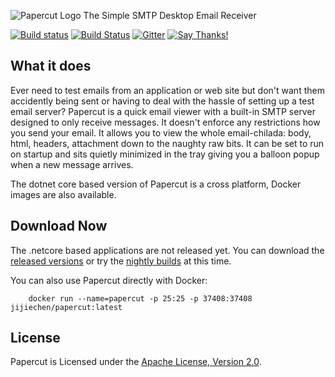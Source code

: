 ![Papercut Logo](https://raw.githubusercontent.com/ChangemakerStudios/Papercut/develop/graphics/PapercutLogo.png)
The Simple SMTP Desktop Email Receiver

[![Build status](https://ci.appveyor.com/api/projects/status/bs2asxoafdwbkcxa?svg=true)](https://ci.appveyor.com/project/Jaben/papercut)
[![Build Status](https://travis-ci.org/jijiechen/Papercut.svg?branch=feature%2Fnetcore)](https://travis-ci.org/jijiechen/Papercut)
[![Gitter](https://badges.gitter.im/Join%20Chat.svg)](https://gitter.im/Jaben/Papercut?utm_source=badge&utm_medium=badge&utm_campaign=pr-badge)
[![Say Thanks!](https://img.shields.io/badge/Say%20Thanks-!-1EAEDB.svg)](https://saythanks.io/to/Jaben)


## What it does
Ever need to test emails from an application or web site but don't want them accidently being sent or having to deal with the hassle of setting up a test email server? Papercut is a quick email viewer with a built-in SMTP server designed to only receive messages. It doesn't enforce any restrictions how you send your email. It allows you to view the whole email-chilada: body, html, headers, attachment down to the naughty raw bits. It can be set to run on startup and sits quietly minimized in the tray giving you a balloon popup when a new message arrives.

The dotnet core based version of Papercut is a cross platform, Docker images are also available.


## Download Now
The .netcore based applications are not released yet. 
You can download the [released versions](https://github.com/ChangemakerStudios/Papercut/releases) or try the [nightly builds](https://jijiechen.github.io/Papercut/) at this time.

You can also use Papercut directly with Docker: 
```
    docker run --name=papercut -p 25:25 -p 37408:37408 jijiechen/papercut:latest
```


## License
Papercut is Licensed under the [Apache License, Version 2.0](http://www.apache.org/licenses/LICENSE-2.0).

